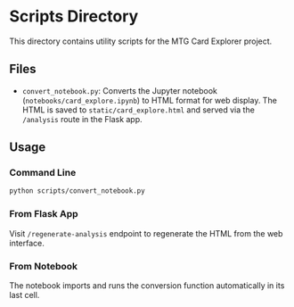 # Scripts Directory

This directory contains utility scripts for the MTG Card Explorer project.

## Files

- `convert_notebook.py`: Converts the Jupyter notebook (`notebooks/card_explore.ipynb`) to HTML format for web display. The HTML is saved to `static/card_explore.html` and served via the `/analysis` route in the Flask app.

## Usage

### Command Line
```bash
python scripts/convert_notebook.py
```

### From Flask App
Visit `/regenerate-analysis` endpoint to regenerate the HTML from the web interface.

### From Notebook
The notebook imports and runs the conversion function automatically in its last cell.